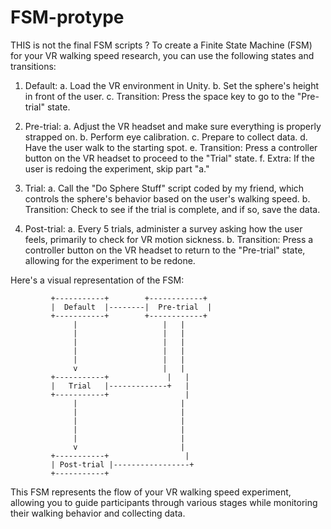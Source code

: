 # FSM-protype
THIS is not the final FSM scripts ?
To create a Finite State Machine (FSM) for your VR walking speed research, you can use the following states and transitions:

1. Default:
   a. Load the VR environment in Unity.
   b. Set the sphere's height in front of the user.
   c. Transition: Press the space key to go to the "Pre-trial" state.

2. Pre-trial:
   a. Adjust the VR headset and make sure everything is properly strapped on.
   b. Perform eye calibration.
   c. Prepare to collect data.
   d. Have the user walk to the starting spot.
   e. Transition: Press a controller button on the VR headset to proceed to the "Trial" state.
   f. Extra: If the user is redoing the experiment, skip part "a."

3. Trial:
   a. Call the "Do Sphere Stuff" script coded by my friend, which controls the sphere's behavior based on the user's walking speed.
   b. Transition: Check to see if the trial is complete, and if so, save the data.
   
4. Post-trial:
   a. Every 5 trials, administer a survey asking how the user feels, primarily to check for VR motion sickness.
   b. Transition: Press a controller button on the VR headset to return to the "Pre-trial" state, allowing for the experiment to be redone.

Here's a visual representation of the FSM:

```
         +-----------+        +------------+
         |  Default  |--------|  Pre-trial  |
         +-----------+        +------------+
              |                   |   |   
              |                   |   |   
              |                   |   |   
              |                   |   |   
              |                   |   |   
              v                   |   |   
         +-----------+             |   |   
         |   Trial   |-------------+   |   
         +-----------+                 |   
              |                       |   
              |                       |   
              |                       |   
              |                       |   
              |                       |   
              v                       |   
         +-----------+                 |   
         | Post-trial |-----------------+   
         +-----------+
```

This FSM represents the flow of your VR walking speed experiment, allowing you to guide participants through various stages while monitoring their walking behavior and collecting data.
